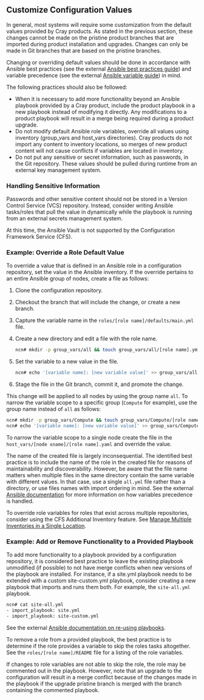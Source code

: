 ## Customize Configuration Values

In general, most systems will require some customization from the default values provided by Cray products. As stated in the previous section, these changes cannot be made on the pristine product branches that are imported during product installation and upgrades. Changes can only be made in Git branches that are based on the pristine branches.

Changing or overriding default values should be done in accordance with Ansible best practices \(see the external [Ansible best practices guide](https://docs.ansible.com/ansible/latest/user_guide/playbooks_best_practices.html#content-organization)\) and variable precedence \(see the external [Ansible variable guide](https://docs.ansible.com/ansible/latest/user_guide/playbooks_variables.html)\) in mind.

The following practices should also be followed:

- When it is necessary to add more functionality beyond an Ansible playbook provided by a Cray product, include the product playbook in a new playbook instead of modifying it directly. Any modifications to a product playbook will result in a merge being required during a product upgrade.
- Do not modify default Ansible role variables, override all values using inventory \(group\_vars and host\_vars directories\). Cray products do not import any content to inventory locations, so merges of new product content will not cause conflicts if variables are located in inventory.
- Do not put any sensitive or secret information, such as passwords, in the Git repository. These values should be pulled during runtime from an external key management system.

### Handling Sensitive Information

Passwords and other sensitive content should not be stored in a Version Control Service \(VCS\) repository. Instead, consider writing Ansible tasks/roles that pull the value in dynamically while the playbook is running from an external secrets management system.

At this time, the Ansible Vault is not supported by the Configuration Framework Service \(CFS\).

### Example: Override a Role Default Value

To override a value that is defined in an Ansible role in a configuration repository, set the value in the Ansible inventory. If the override pertains to an entire Ansible group of nodes, create a file as follows:

1.  Clone the configuration repository.
2.  Checkout the branch that will include the change, or create a new branch.
3.  Capture the variable name in the `roles/[role name]/defaults/main.yml` file.
4.  Create a new directory and edit a file with the role name.

    ```bash
    ncn# mkdir -p group_vars/all && touch group_vars/all/[role name].yml
    ```

5.  Set the variable to a new value in the file.

    ```bash
    ncn# echo '[variable name]: [new variable value]' >> group_vars/all/[role name].yml
    ```

6.  Stage the file in the Git branch, commit it, and promote the change.

This change will be applied to all nodes by using the group name `all`. To narrow the variable scope to a specific group \(`Compute` for example\), use the group name instead of `all` as follows:

```bash
ncn# mkdir -p group_vars/Compute && touch group_vars/Compute/[role name].yml
ncn# echo '[variable name]: [new variable value]' >> group_vars/Compute/[role name].yml
```

To narrow the variable scope to a single node create the file in the `host_vars/[node xname]/[role name].yaml` and override the value.

The name of the created file is largely inconsequential. The identified best practice is to include the name of the role in the created file for reasons of maintainability and discoverability. However, be aware that the file name matters when multiple files in the same directory contain the same variable with different values. In that case, use a single `all.yml` file rather than a directory, or use files names with import ordering in mind. See the external [Ansible documentation](https://docs.ansible.com/ansible/latest/user_guide/playbooks_variables.html#ansible-variable-precedence) for more information on how variables precedence is handled.

To override role variables for roles that exist across multiple repositories, consider using the CFS Additional Inventory feature. See [Manage Multiple Inventories in a Single Location](Manage_Multiple_Inventories_in_a_Single_Location.md).

### Example: Add or Remove Functionality to a Provided Playbook

To add more functionality to a playbook provided by a configuration repository, it is considered best practice to leave the existing playbook unmodified \(if possible\) to not have merge conflicts when new versions of the playbook are installed. For instance, if a site.yml playbook needs to be extended with a custom site-custom.yml playbook, consider creating a new playbook that imports and runs them both. For example, the `site-all.yml` playbook.

```bash
ncn# cat site-all.yml
- import_playbook: site.yml
- import_playbook: site-custom.yml
```

See the external [Ansible documentation on re-using playbooks](https://docs.ansible.com/ansible/latest/user_guide/playbooks_reuse.html#re-using-playbooks).

To remove a role from a provided playbook, the best practice is to determine if the role provides a variable to skip the roles tasks altogether. See the `roles/[role name]/README` file for a listing of the role variables.

If changes to role variables are not able to skip the role, the role may be commented out in the playbook. However, note that an upgrade to the configuration will result in a merge conflict because of the changes made in the playbook if the upgrade pristine branch is merged with the branch containing the commented playbook.



